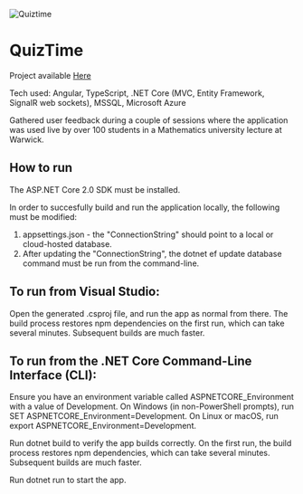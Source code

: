 ![Quiztime](https://itsquiztime.azurewebsites.net/android-chrome-192x192.png)
# QuizTime

Project available [Here](https://itsquiztime.azurewebsites.net/)

Tech used: Angular, TypeScript, .NET Core (MVC, Entity Framework, SignalR web sockets), MSSQL, Microsoft Azure

Gathered user feedback during a couple of sessions where the application was used live by over 100 students in a Mathematics university lecture at Warwick.

## How to run

The ASP.NET Core 2.0 SDK must be installed.

In order to succesfully build and run the application locally, the following must be modified:
1. appsettings.json - the "ConnectionString" should point to a local or cloud-hosted database.
2. After updating the "ConnectionString", the dotnet ef update database command must be run from the command-line.

## To run from Visual Studio:

Open the generated .csproj file, and run the app as normal from there.
The build process restores npm dependencies on the first run, which can take several minutes. Subsequent builds are much faster.

## To run from the .NET Core Command-Line Interface (CLI):

Ensure you have an environment variable called ASPNETCORE_Environment with a value of Development. On Windows (in non-PowerShell prompts), run SET ASPNETCORE_Environment=Development. On Linux or macOS, run export ASPNETCORE_Environment=Development.

Run dotnet build to verify the app builds correctly. On the first run, the build process restores npm dependencies, which can take several minutes. Subsequent builds are much faster.

Run dotnet run to start the app. 
